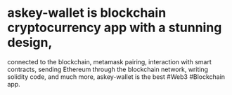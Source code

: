 # askey-wallet is  blockchain cryptocurrency app with a stunning design, 
connected to the blockchain, metamask pairing, interaction with smart contracts, 
sending Ethereum through the blockchain network, writing solidity code, and much more,
askey-wallet is the best #Web3 #Blockchain app.
